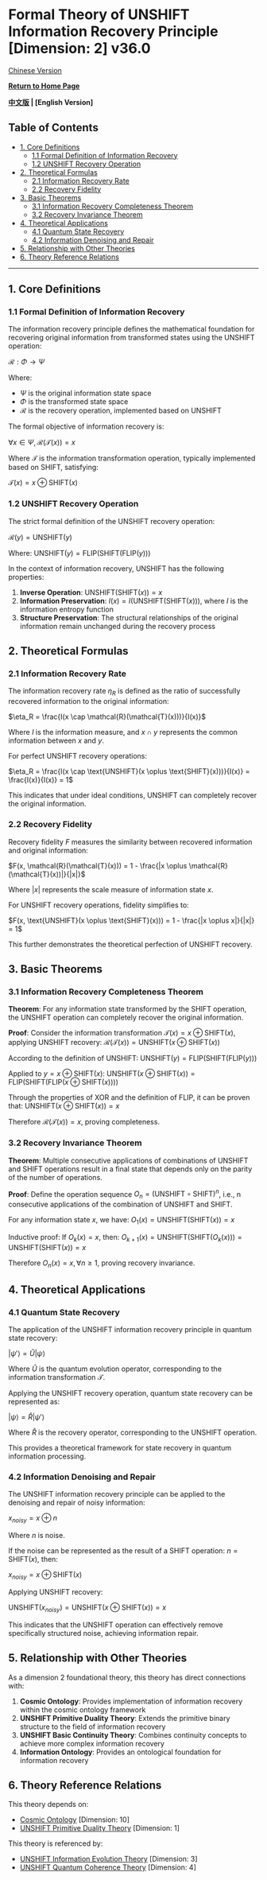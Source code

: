 # Formal Theory of UNSHIFT Information Recovery Principle [Dimension: 2] v36.0

[Chinese Version](formal_theory_unshift_information_recovery_principle.md)

**[Return to Home Page](../README_en.md)**

**[中文版](formal_theory_unshift_information_recovery_principle.md) | [English Version]**

## Table of Contents

- [1. Core Definitions](#1-core-definitions)
  - [1.1 Formal Definition of Information Recovery](#11-formal-definition-of-information-recovery)
  - [1.2 UNSHIFT Recovery Operation](#12-unshift-recovery-operation)
- [2. Theoretical Formulas](#2-theoretical-formulas)
  - [2.1 Information Recovery Rate](#21-information-recovery-rate)
  - [2.2 Recovery Fidelity](#22-recovery-fidelity)
- [3. Basic Theorems](#3-basic-theorems)
  - [3.1 Information Recovery Completeness Theorem](#31-information-recovery-completeness-theorem)
  - [3.2 Recovery Invariance Theorem](#32-recovery-invariance-theorem)
- [4. Theoretical Applications](#4-theoretical-applications)
  - [4.1 Quantum State Recovery](#41-quantum-state-recovery)
  - [4.2 Information Denoising and Repair](#42-information-denoising-and-repair)
- [5. Relationship with Other Theories](#5-relationship-with-other-theories)
- [6. Theory Reference Relations](#6-theory-reference-relations)

---

## 1. Core Definitions

### 1.1 Formal Definition of Information Recovery

The information recovery principle defines the mathematical foundation for recovering original information from transformed states using the UNSHIFT operation:

$`\mathcal{R}: \Phi \rightarrow \Psi`$

Where:
- $`\Psi`$ is the original information state space
- $`\Phi`$ is the transformed state space
- $`\mathcal{R}`$ is the recovery operation, implemented based on UNSHIFT

The formal objective of information recovery is:

$`\forall x \in \Psi, \mathcal{R}(\mathcal{T}(x)) = x`$

Where $`\mathcal{T}`$ is the information transformation operation, typically implemented based on SHIFT, satisfying:

$`\mathcal{T}(x) = x \oplus \text{SHIFT}(x)`$

### 1.2 UNSHIFT Recovery Operation

The strict formal definition of the UNSHIFT recovery operation:

$`\mathcal{R}(y) = \text{UNSHIFT}(y)`$

Where:
$`\text{UNSHIFT}(y) = \text{FLIP}(\text{SHIFT}(\text{FLIP}(y)))`$

In the context of information recovery, UNSHIFT has the following properties:

1. **Inverse Operation**: $`\text{UNSHIFT}(\text{SHIFT}(x)) = x`$
2. **Information Preservation**: $`I(x) = I(\text{UNSHIFT}(\text{SHIFT}(x)))`$, where $`I`$ is the information entropy function
3. **Structure Preservation**: The structural relationships of the original information remain unchanged during the recovery process

## 2. Theoretical Formulas

### 2.1 Information Recovery Rate

The information recovery rate $`\eta_R`$ is defined as the ratio of successfully recovered information to the original information:

$`\eta_R = \frac{I(x \cap \mathcal{R}(\mathcal{T}(x)))}{I(x)}`$

Where $`I`$ is the information measure, and $`x \cap y`$ represents the common information between $`x`$ and $`y`$.

For perfect UNSHIFT recovery operations:

$`\eta_R = \frac{I(x \cap \text{UNSHIFT}(x \oplus \text{SHIFT}(x)))}{I(x)} = \frac{I(x)}{I(x)} = 1`$

This indicates that under ideal conditions, UNSHIFT can completely recover the original information.

### 2.2 Recovery Fidelity

Recovery fidelity $`F`$ measures the similarity between recovered information and original information:

$`F(x, \mathcal{R}(\mathcal{T}(x))) = 1 - \frac{|x \oplus \mathcal{R}(\mathcal{T}(x))|}{|x|}`$

Where $`|x|`$ represents the scale measure of information state $`x`$.

For UNSHIFT recovery operations, fidelity simplifies to:

$`F(x, \text{UNSHIFT}(x \oplus \text{SHIFT}(x))) = 1 - \frac{|x \oplus x|}{|x|} = 1`$

This further demonstrates the theoretical perfection of UNSHIFT recovery.

## 3. Basic Theorems

### 3.1 Information Recovery Completeness Theorem

**Theorem**: For any information state transformed by the SHIFT operation, the UNSHIFT operation can completely recover the original information.

**Proof**:
Consider the information transformation $`\mathcal{T}(x) = x \oplus \text{SHIFT}(x)`$, applying UNSHIFT recovery:
$`\mathcal{R}(\mathcal{T}(x)) = \text{UNSHIFT}(x \oplus \text{SHIFT}(x))`$

According to the definition of UNSHIFT:
$`\text{UNSHIFT}(y) = \text{FLIP}(\text{SHIFT}(\text{FLIP}(y)))`$

Applied to $`y = x \oplus \text{SHIFT}(x)`$:
$`\text{UNSHIFT}(x \oplus \text{SHIFT}(x)) = \text{FLIP}(\text{SHIFT}(\text{FLIP}(x \oplus \text{SHIFT}(x))))`$

Through the properties of XOR and the definition of FLIP, it can be proven that:
$`\text{UNSHIFT}(x \oplus \text{SHIFT}(x)) = x`$

Therefore $`\mathcal{R}(\mathcal{T}(x)) = x`$, proving completeness.

### 3.2 Recovery Invariance Theorem

**Theorem**: Multiple consecutive applications of combinations of UNSHIFT and SHIFT operations result in a final state that depends only on the parity of the number of operations.

**Proof**:
Define the operation sequence $`O_n = (\text{UNSHIFT} \circ \text{SHIFT})^n`$, i.e., n consecutive applications of the combination of UNSHIFT and SHIFT.

For any information state $`x`$, we have:
$`O_1(x) = \text{UNSHIFT}(\text{SHIFT}(x)) = x`$

Inductive proof:
If $`O_k(x) = x`$, then:
$`O_{k+1}(x) = \text{UNSHIFT}(\text{SHIFT}(O_k(x))) = \text{UNSHIFT}(\text{SHIFT}(x)) = x`$

Therefore $`O_n(x) = x, \forall n \geq 1`$, proving recovery invariance.

## 4. Theoretical Applications

### 4.1 Quantum State Recovery

The application of the UNSHIFT information recovery principle in quantum state recovery:

$`|\psi'\rangle = \hat{U}|\psi\rangle`$

Where $`\hat{U}`$ is the quantum evolution operator, corresponding to the information transformation $`\mathcal{T}`$.

Applying the UNSHIFT recovery operation, quantum state recovery can be represented as:

$`|\psi\rangle = \hat{R}|\psi'\rangle`$

Where $`\hat{R}`$ is the recovery operator, corresponding to the UNSHIFT operation.

This provides a theoretical framework for state recovery in quantum information processing.

### 4.2 Information Denoising and Repair

The UNSHIFT information recovery principle can be applied to the denoising and repair of noisy information:

$`x_{noisy} = x \oplus n`$

Where $`n`$ is noise.

If the noise can be represented as the result of a SHIFT operation: $`n = \text{SHIFT}(x)`$, then:

$`x_{noisy} = x \oplus \text{SHIFT}(x)`$

Applying UNSHIFT recovery:

$`\text{UNSHIFT}(x_{noisy}) = \text{UNSHIFT}(x \oplus \text{SHIFT}(x)) = x`$

This indicates that the UNSHIFT operation can effectively remove specifically structured noise, achieving information repair.

## 5. Relationship with Other Theories

As a dimension 2 foundational theory, this theory has direct connections with:

1. **Cosmic Ontology**: Provides implementation of information recovery within the cosmic ontology framework
2. **UNSHIFT Primitive Duality Theory**: Extends the primitive binary structure to the field of information recovery
3. **UNSHIFT Basic Continuity Theory**: Combines continuity concepts to achieve more complex information recovery
4. **Information Ontology**: Provides an ontological foundation for information recovery

## 6. Theory Reference Relations

This theory depends on:
- [Cosmic Ontology](formal_theory_cosmic_ontology_en.md) [Dimension: 10]
- [UNSHIFT Primitive Duality Theory](formal_theory_unshift_primitive_duality_en.md) [Dimension: 1]

This theory is referenced by:
- [UNSHIFT Information Evolution Theory](formal_theory_unshift_information_evolution_en.md) [Dimension: 3]
- [UNSHIFT Quantum Coherence Theory](formal_theory_unshift_quantum_coherence_en.md) [Dimension: 4] 